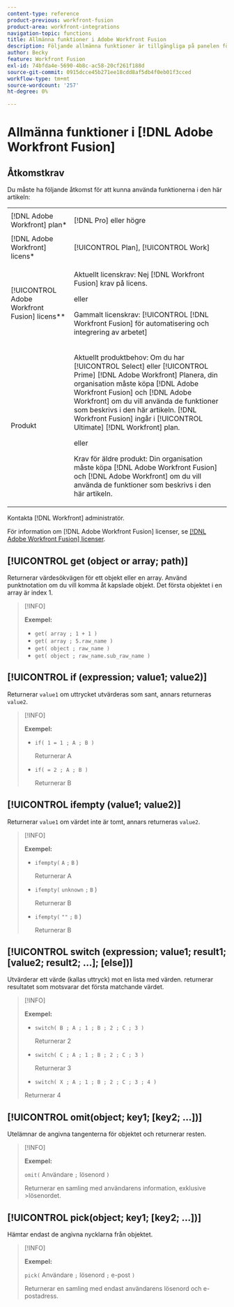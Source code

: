 ```yaml
---
content-type: reference
product-previous: workfront-fusion
product-area: workfront-integrations
navigation-topic: functions
title: Allmänna funktioner i Adobe Workfront Fusion
description: Följande allmänna funktioner är tillgängliga på panelen för mappning av Adobe Workfront Fusion.
author: Becky
feature: Workfront Fusion
exl-id: 74bfda4e-5690-4b8c-ac58-20cf261f188d
source-git-commit: 0915dcce45b271ee18cdd8af5db4f0eb01f3cced
workflow-type: tm+mt
source-wordcount: '257'
ht-degree: 0%

---
```


# Allmänna funktioner i [!DNL Adobe Workfront Fusion]

## Åtkomstkrav

Du måste ha följande åtkomst för att kunna använda funktionerna i den här artikeln:

<table style="table-layout:auto">
 <col> 
 <col> 
 <tbody> 
  <tr> 
   <td role="rowheader">[!DNL Adobe Workfront] plan*</td> 
   <td> <p>[!DNL Pro] eller högre</p> </td> 
  </tr> 
  <tr data-mc-conditions=""> 
   <td role="rowheader">[!DNL Adobe Workfront] licens*</td> 
   <td> <p>[!UICONTROL Plan], [!UICONTROL Work]</p> </td> 
  </tr> 
  <tr> 
   <td role="rowheader">[!UICONTROL Adobe Workfront Fusion] licens**</td> 
   <td>
   <p>Aktuellt licenskrav: Nej [!DNL Workfront Fusion] krav på licens.</p>
   <p>eller</p>
   <p>Gammalt licenskrav: [!UICONTROL [!DNL Workfront Fusion] för automatisering och integrering av arbetet] </p>
   </td> 
  </tr> 
  <tr> 
   <td role="rowheader">Produkt</td> 
   <td>
   <p>Aktuellt produktbehov: Om du har [!UICONTROL Select] eller [!UICONTROL Prime] [!DNL Adobe Workfront] Planera, din organisation måste köpa [!DNL Adobe Workfront Fusion] och [!DNL Adobe Workfront] om du vill använda de funktioner som beskrivs i den här artikeln. [!DNL Workfront Fusion] ingår i [!UICONTROL Ultimate] [!DNL Workfront] plan.</p>
   <p>eller</p>
   <p>Krav för äldre produkt: Din organisation måste köpa [!DNL Adobe Workfront Fusion] och [!DNL Adobe Workfront] om du vill använda de funktioner som beskrivs i den här artikeln.</p>
   </td> 
  </tr> 
 </tbody> 
</table>

Kontakta [!DNL Workfront] administratör.

För information om [!DNL Adobe Workfront Fusion] licenser, se [[!DNL Adobe Workfront Fusion] licenser](../../workfront-fusion/get-started/license-automation-vs-integration.md).

## [!UICONTROL get (object or array; path)]

Returnerar värdesökvägen för ett objekt eller en array. Använd punktnotation om du vill komma åt kapslade objekt. Det första objektet i en array är index 1.

>[!INFO]
>
>**Exempel:**
>
>* `get( array ; 1 + 1 )`
>* `get( array ; 5.raw_name )`
>* `get( object ; raw_name )`
>* `get( object ; raw_name.sub_raw_name )`

## [!UICONTROL if (expression; value1; value2)]

Returnerar `value1` om uttrycket utvärderas som sant, annars returneras `value2`.

>[!INFO]
>
>**Exempel:**
>
>* `if( 1 = 1 ; A ; B )`
>
>    Returnerar A
>
>* `if( = 2 ; A ; B )`
>
>   Returnerar B

## [!UICONTROL ifempty (value1; value2)]

Returnerar `value1` om värdet inte är tomt, annars returneras `value2`.

>[!INFO]
>
>**Exempel:**
>
>* `ifempty(` `A` `;` `B` )
>
>   Returnerar A
>
>* `ifempty(` `unknown` `;` `B` )
>
>   Returnerar B
>
>* `ifempty(` `""` `;` `B` )
>
>   Returnerar B

## [!UICONTROL switch (expression; value1; result1; [value2; result2; ...]; [else])]

Utvärderar ett värde (kallas uttryck) mot en lista med värden. returnerar resultatet som motsvarar det första matchande värdet.

>[!INFO]
>
>**Exempel:**
>
>* `switch( B ; A ; 1 ; B ; 2 ; C ; 3 )`
>
>   Returnerar 2
>
>* `switch( C ; A ; 1 ; B ; 2 ; C ; 3 )`
>
>   Returnerar 3
>
>* `switch( X ; A ; 1 ; B ; 2 ; C ; 3 ; 4 )`
>
>  Returnerar 4

## [!UICONTROL omit(object; key1; [key2; ...])]

Utelämnar de angivna tangenterna för objektet och returnerar resten.

>[!INFO]
>
>**Exempel:**
>
>`omit(` Användare `;` lösenord `)`
>
>Returnerar en samling med användarens information, exklusive >lösenordet.

## [!UICONTROL pick(object; key1; [key2; ...])]

Hämtar endast de angivna nycklarna från objektet.

>[!INFO]
>
>**Exempel:**
>
>`pick(` Användare `;` lösenord `;` e-post `)`
>
>Returnerar en samling med endast användarens lösenord och e-postadress.
